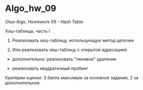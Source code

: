 # Algo_hw_09
Otus-Algo, Homework 09 - Hash Table

Хэш-таблицы, часть I

1. Реализовать хеш-таблицу, использующую метод цепочек

2. Или реализовать хеш-таблицу с открытой адресацией

- дополнительно: реализовать "ленивое" удаление

- реализовать квадратичный пробинг

Критерии оценки: 3 балла максимум за основное задание, 2 за дополнительное.
